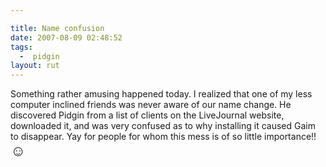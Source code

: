 ```yaml
---

title: Name confusion
date: 2007-08-09 02:48:52
tags:
  -  pidgin
layout: rut
---
```


Something rather amusing happened today.  I realized that one of my less computer inclined friends was never aware of our name change.  He discovered Pidgin from a list of clients on the LiveJournal website, downloaded it, and was very confused as to why installing it caused Gaim to disappear.  Yay for people for whom this mess is of so little importance!! <font size="+2">&#x263a;</font>


